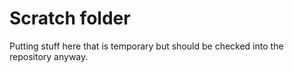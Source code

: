 # Scratch folder

Putting stuff here that is temporary but should be checked into the repository anyway.
